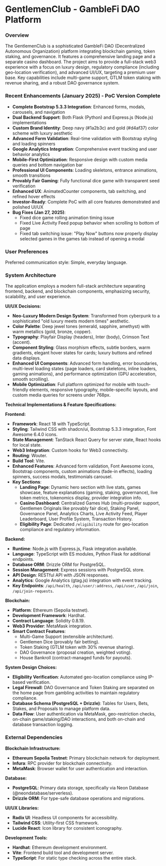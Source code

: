 # GentlemenClub - GambleFi DAO Platform

### Overview
The GentlemenClub is a sophisticated GambleFi DAO (Decentralized Autonomous Organization) platform integrating blockchain gaming, token staking, and governance. It features a comprehensive landing page and a separate casino dashboard. The project aims to provide a full-stack web3 experience with a focus on luxury design, regulatory compliance (including geo-location verification), and advanced UI/UX, targeting a premium user base. Key capabilities include multi-game support, GTLM token staking with revenue sharing, and a robust DAO governance system.

### Recent Enhancements (January 2025) - PoC Version Complete
- **Complete Bootstrap 5.3.3 Integration**: Enhanced forms, modals, carousels, and navigation
- **Dual Backend Support**: Both Flask (Python) and Express.js (Node.js) implementations
- **Custom Brand Identity**: Deep navy (#1a2b3c) and gold (#d4af37) color scheme with luxury aesthetic
- **Advanced Form Validation**: Real-time validation with Bootstrap styling and loading spinners
- **Google Analytics Integration**: Comprehensive event tracking and user behavior analytics
- **Mobile-First Optimization**: Responsive design with custom media queries and bottom navigation bar
- **Professional UI Components**: Loading skeletons, entrance animations, smooth transitions
- **Provably Fair Gaming**: Fully functional dice game with transparent seed verification
- **Enhanced UX**: AnimatedCounter components, tab switching, and refined hover effects
- **Investor-Ready**: Complete PoC with all core features demonstrated and polished UI/UX
- **Bug Fixes (Jan 27, 2025)**: 
  - Fixed dice game rolling animation timing issue
  - Fixed Live Activity Feed popup behavior when scrolling to bottom of page
  - Fixed tab switching issue: "Play Now" buttons now properly display selected games in the games tab instead of opening a modal

### User Preferences
Preferred communication style: Simple, everyday language.

### System Architecture
The application employs a modern full-stack architecture separating frontend, backend, and blockchain components, emphasizing security, scalability, and user experience.

**UI/UX Decisions:**
- **Neo-Luxury Modern Design System**: Transformed from cyberpunk to a sophisticated "old luxury meets modern times" aesthetic.
- **Color Palette**: Deep jewel tones (emerald, sapphire, amethyst) with warm metallics (gold, bronze, copper).
- **Typography**: Playfair Display (headers), Inter (body), Crimson Text (accent).
- **Component Styling**: Glass morphism effects, subtle borders, warm gradients, elegant hover states for cards; luxury buttons and refined data displays.
- **Enhanced UI Components**: Advanced form handling, error boundaries, multi-level loading states (page loaders, card skeletons, inline loaders, gaming animations), and performance optimization (GPU acceleration, smooth scrolling).
- **Mobile Optimization**: Full platform optimized for mobile with touch-friendly elements, responsive typography, mobile-specific layouts, and custom media queries for screens under 768px.

**Technical Implementations & Feature Specifications:**

**Frontend:**
- **Framework**: React 18 with TypeScript.
- **Styling**: Tailwind CSS with shadcn/ui, Bootstrap 5.3.3 integration, Font Awesome 6.4.0 icons.
- **State Management**: TanStack React Query for server state, React hooks for local state.
- **Web3 Integration**: Custom hooks for Web3 connectivity.
- **Routing**: Wouter.
- **Build Tool**: Vite.
- **Enhanced Features**: Advanced form validation, Font Awesome icons, Bootstrap components, custom animations (fade-in effects), loading spinners, success modals, testimonials carousel.
- **Key Sections**:
    - **Landing Page**: Dynamic hero section with live stats, games showcase, feature explanations (gaming, staking, governance), live token metrics, tokenomics display, provider integration info.
    - **Casino Dashboard**: Centralized Games Hub (multi-provider support, Gentlemen Originals like provably fair dice), Staking Panel, Governance Panel, Analytics Charts, Live Activity Feed, Player Leaderboard, User Profile System, Transaction History.
    - **Eligibility Page**: Dedicated `/eligibility` route for geo-location compliance and regulatory information.

**Backend:**
- **Runtime**: Node.js with Express.js, Flask integration available.
- **Language**: TypeScript with ES modules, Python Flask for additional endpoints.
- **Database ORM**: Drizzle ORM for PostgreSQL.
- **Session Management**: Express sessions with PostgreSQL store.
- **API Design**: RESTful API with JSON responses.
- **Analytics**: Google Analytics (gtag.js) integration with event tracking.
- **Key Endpoints**: `/api/health`, `/api/user/:address`, `/api/user`, `/api/join`, `/api/join-requests`.

**Blockchain:**
- **Platform**: Ethereum (Sepolia testnet).
- **Development Framework**: Hardhat.
- **Contract Language**: Solidity 0.8.19.
- **Web3 Provider**: MetaMask integration.
- **Smart Contract Features**:
    - Multi-Game Support (extensible architecture).
    - Gentlemen Dice (provably fair betting).
    - Token Staking (GTLM token with 30% revenue sharing).
    - DAO Governance (proposal creation, weighted voting).
    - House Bankroll (contract-managed funds for payouts).

**System Design Choices:**
- **Eligibility Verification**: Automated geo-location compliance using IP-based verification.
- **Legal Firewall**: DAO Governance and Token Staking are separated on the home page from gambling activities to maintain regulatory compliance.
- **Database Schema (PostgreSQL + Drizzle)**: Tables for Users, Bets, Stakes, and Proposals to manage platform data.
- **Data Flow**: User authentication via MetaMask, geo-restriction checks, on-chain game/staking/DAO interactions, and both on-chain and database transaction logging.

### External Dependencies

**Blockchain Infrastructure:**
- **Ethereum Sepolia Testnet**: Primary blockchain network for deployment.
- **Infura**: RPC provider for blockchain connectivity.
- **MetaMask**: Browser wallet for user authentication and interaction.

**Database:**
- **PostgreSQL**: Primary data storage, specifically via Neon Database (@neondatabase/serverless).
- **Drizzle ORM**: For type-safe database operations and migrations.

**UI/UX Libraries:**
- **Radix UI**: Headless UI components for accessibility.
- **Tailwind CSS**: Utility-first CSS framework.
- **Lucide React**: Icon library for consistent iconography.

**Development Tools:**
- **Hardhat**: Ethereum development environment.
- **Vite**: Frontend build tool and development server.
- **TypeScript**: For static type checking across the entire stack.